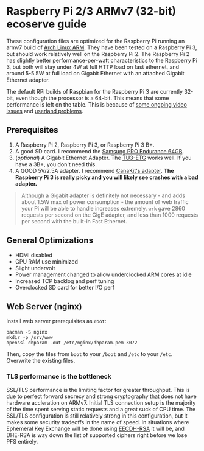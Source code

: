 # Raspberry Pi 2/3 ARMv7 (32-bit) ecoserve guide

These configuration files are optimized for the Raspberry Pi running an armv7 build of [Arch Linux ARM](). They have been tested on a Raspberry Pi 3, but should work relatively well on the Raspberry Pi 2. The Raspberry Pi 2 has slightly better performance-per-watt characteristics to the Raspberry Pi 3, but both will stay under 4W at full HTTP load on fast ethernet, and around 5-5.5W at full load on Gigabit Ethernet with an attached Gigabit Ethernet adapter.

The default RPi builds of Raspbian for the Raspberry Pi 3 are currently 32-bit, even though the processor is a 64-bit. This means that some performance is left on the table. This is because of [some ongoing video issues](https://github.com/raspberrypi/firmware/issues/550) and [userland problems](https://github.com/raspberrypi/userland/issues/460).

## Prerequisites

1. A Raspberry Pi 2, Raspberry Pi 3, or Raspberry Pi 3 B+.
1. A good SD card. I recommend the [Samsung PRO Endurance 64GB](https://www.amazon.com/Samsung-Endurance-64GB-Micro-Adapter/dp/B07B9KTLJZ).
1. (*optional*) A Gigabit Ethernet Adapter. The [TU3-ETG](https://www.amazon.com/TRENDnet-Ethernet-Chromebook-Specific-TU3-ETG/dp/B00FFJ0RKE/) works well. If you have a 3B+, you don't need this.
1. A GOOD 5V/2.5A adapter. I recommend [CanaKit's adapter](https://www.amazon.com/CanaKit-Raspberry-Supply-Adapter-Listed/dp/B00MARDJZ4/). **The Raspberry Pi 3 is really picky and you will likely see crashes with a bad adapter.**

> Although a Gigabit adapter is definitely not necessary - and adds about 1.5W max of power consumption - the amount of web traffic your Pi will be able to handle increases extremely. `wrk` gave 2860 requests per second on the GigE adapter, and less than 1000 requests per second with the built-in Fast Ethernet.

## General Optimizations

* HDMI disabled
* GPU RAM use minimized
* Slight undervolt
* Power management changed to allow underclocked ARM cores at idle
* Increased TCP backlog and perf tuning
* Overclocked SD card for better I/O perf

## Web Server (nginx)

Install web server prerequisites as `root`:

````
pacman -S nginx
mkdir -p /srv/www
openssl dhparam -out /etc/nginx/dhparam.pem 3072
````

Then, copy the files from `boot` to your `/boot` and `/etc` to your `/etc`. Overwrite the existing files.

### TLS performance is the bottleneck

SSL/TLS performance is the limiting factor for greater throughput. This is due to perfect forward secrecy and strong cryptography that does not have hardware accleration on ARMv7. Initial TLS connection setup is the majority of the time spent serving static requests and a great suck of CPU time. The SSL/TLS configuration is still relatively strong in this configuration, but it makes some security tradeoffs in the name of speed. In situations where Ephemeral Key Exchange will be done using [EECDH-RSA](https://vincent.bernat.ch/en/blog/2011-ssl-perfect-forward-secrecy) it will be, and DHE-RSA is way down the list of supported ciphers right before we lose PFS entirely.